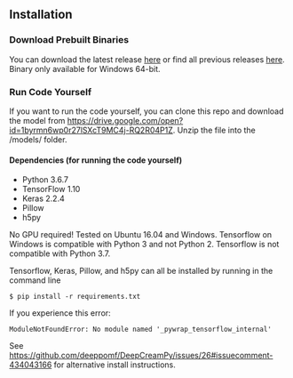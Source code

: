 ## Installation

### Download Prebuilt Binaries
You can download the latest release [here](https://github.com/deeppomf/DeepCreamPy/releases/latest) or find all previous releases [here](https://github.com/deeppomf/DeepCreamPy/releases).
Binary only available for Windows 64-bit.

### Run Code Yourself
If you want to run the code yourself, you can clone this repo and download the model from https://drive.google.com/open?id=1byrmn6wp0r27lSXcT9MC4j-RQ2R04P1Z. Unzip the file into the /models/ folder.

#### Dependencies (for running the code yourself)
- Python 3.6.7
- TensorFlow 1.10
- Keras 2.2.4
- Pillow
- h5py

No GPU required! Tested on Ubuntu 16.04 and Windows. Tensorflow on Windows is compatible with Python 3 and not Python 2. Tensorflow is not compatible with Python 3.7.

Tensorflow, Keras, Pillow, and h5py can all be installed by running in the command line

```
$ pip install -r requirements.txt
```

If you experience this error:

```
ModuleNotFoundError: No module named '_pywrap_tensorflow_internal'
```
See https://github.com/deeppomf/DeepCreamPy/issues/26#issuecomment-434043166 for alternative install instructions.
